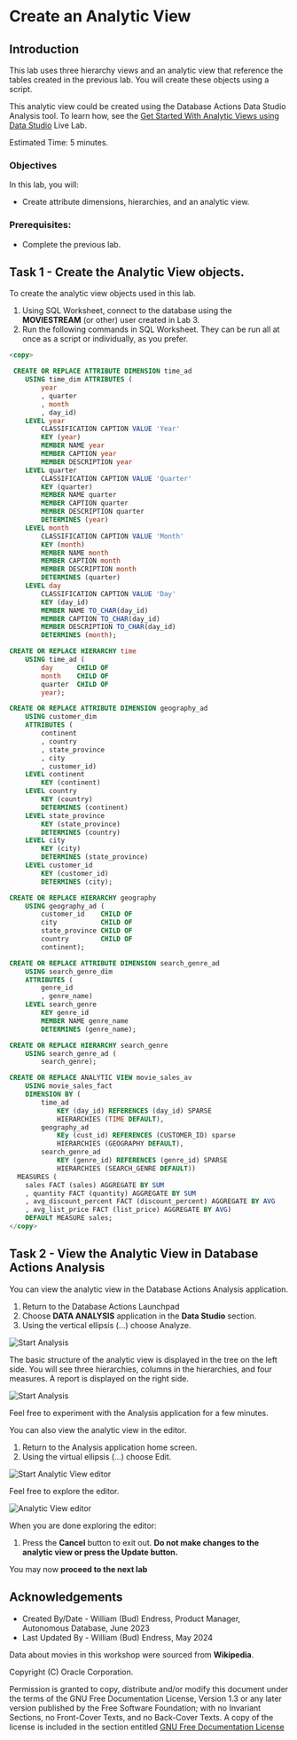 # Create an Analytic View

## Introduction

This lab uses three hierarchy views and an analytic view that reference the tables created in the previous lab.  You will create these objects using a script.

This analytic view could be created using the Database Actions Data Studio Analysis tool.  To learn how, see the [Get Started With Analytic Views using Data Studio](https://apexapps.oracle.com/pls/apex/r/dbpm/livelabs/view-workshop?wid=3594) Live Lab.

Estimated Time:  5 minutes.

### Objectives

In this lab, you will:

- Create attribute dimensions, hierarchies, and an analytic view.

### Prerequisites:

- Complete the previous lab.

## Task 1 - Create the Analytic View objects.

To create the analytic view objects used in this lab.

1.  Using SQL Worksheet, connect to the database using the  **MOVIESTREAM** (or other) user created in Lab 3.
2.  Run the following commands in SQL Worksheet.  They can be run all at once as a script or individually, as you prefer.

~~~SQL
<copy>

 CREATE OR REPLACE ATTRIBUTE DIMENSION time_ad
    USING time_dim ATTRIBUTES (
        year
        , quarter
        , month
        , day_id)
    LEVEL year
        CLASSIFICATION CAPTION VALUE 'Year'
        KEY (year)
        MEMBER NAME year
        MEMBER CAPTION year
        MEMBER DESCRIPTION year
    LEVEL quarter
        CLASSIFICATION CAPTION VALUE 'Quarter'
        KEY (quarter)
        MEMBER NAME quarter
        MEMBER CAPTION quarter
        MEMBER DESCRIPTION quarter
        DETERMINES (year)
    LEVEL month
        CLASSIFICATION CAPTION VALUE 'Month'
        KEY (month)
        MEMBER NAME month
        MEMBER CAPTION month
        MEMBER DESCRIPTION month
        DETERMINES (quarter)
    LEVEL day
        CLASSIFICATION CAPTION VALUE 'Day'
        KEY (day_id)
        MEMBER NAME TO_CHAR(day_id)
        MEMBER CAPTION TO_CHAR(day_id)
        MEMBER DESCRIPTION TO_CHAR(day_id)
        DETERMINES (month);

CREATE OR REPLACE HIERARCHY time
    USING time_ad (
        day      CHILD OF
        month    CHILD OF
        quarter  CHILD OF
        year);

CREATE OR REPLACE ATTRIBUTE DIMENSION geography_ad
    USING customer_dim
    ATTRIBUTES (
        continent
        , country
        , state_province
        , city
        , customer_id)
    LEVEL continent
        KEY (continent)
    LEVEL country
        KEY (country)
        DETERMINES (continent)
    LEVEL state_province
        KEY (state_province)
        DETERMINES (country)
    LEVEL city
        KEY (city)
        DETERMINES (state_province)
    LEVEL customer_id
        KEY (customer_id)
        DETERMINES (city);

CREATE OR REPLACE HIERARCHY geography
    USING geography_ad (
        customer_id    CHILD OF
        city           CHILD OF
        state_province CHILD OF
        country        CHILD OF
        continent);

CREATE OR REPLACE ATTRIBUTE DIMENSION search_genre_ad
    USING search_genre_dim
    ATTRIBUTES (
        genre_id
        , genre_name)
    LEVEL search_genre
        KEY genre_id
        MEMBER NAME genre_name
        DETERMINES (genre_name);

CREATE OR REPLACE HIERARCHY search_genre
    USING search_genre_ad (
        search_genre);

CREATE OR REPLACE ANALYTIC VIEW movie_sales_av
    USING movie_sales_fact
    DIMENSION BY (
        time_ad
            KEY (day_id) REFERENCES (day_id) SPARSE
            HIERARCHIES (TIME DEFAULT),
        geography_ad
            KEy (cust_id) REFERENCES (CUSTOMER_ID) sparse
            HIERARCHIES (GEOGRAPHY DEFAULT),
        search_genre_ad
            KEY (genre_id) REFERENCES (genre_id) SPARSE
            HIERARCHIES (SEARCH_GENRE DEFAULT))
  MEASURES (
    sales FACT (sales) AGGREGATE BY SUM
    , quantity FACT (quantity) AGGREGATE BY SUM
    , avg_discount_percent FACT (discount_percent) AGGREGATE BY AVG
    , avg_list_price FACT (list_price) AGGREGATE BY AVG)
    DEFAULT MEASURE sales;
</copy>
~~~

## Task 2 - View the Analytic View in Database Actions Analysis

You can view the analytic view in the Database Actions Analysis application.

1.  Return to the Database Actions Launchpad
1. Choose **DATA ANALYSIS** application in the **Data Studio** section.
1.  Using the vertical ellipsis (...)  choose Analyze.

![Start Analysis](images/start-analyze.png)

The basic structure of the analytic view is displayed in the tree on the left side.  You will see three hierarchies, columns in the hierarchies, and four measures.  A report is displayed on the right side.

![Start Analysis](images/analysis-report.png)

Feel free to experiment with the Analysis application for a few minutes.

You can also view the analytic view in the editor.

1.  Return to the Analysis application home screen.
1.  Using the virtual ellipsis (...)  choose Edit.

![Start Analytic View editor](images/start-analysis-edit.png)

Feel free to explore the editor.

![Analytic View editor](images/analysis-edit.png)

 When you are done exploring the editor:

1. Press the **Cancel** button to exit out. **Do not make changes to the analytic view or press the Update button.**

You may now **proceed to the next lab**

## Acknowledgements

- Created By/Date - William (Bud) Endress, Product Manager, Autonomous Database, June 2023
- Last Updated By - William (Bud) Endress, May 2024

Data about movies in this workshop were sourced from **Wikipedia**.

Copyright (C)  Oracle Corporation.

Permission is granted to copy, distribute and/or modify this document
under the terms of the GNU Free Documentation License, Version 1.3
or any later version published by the Free Software Foundation;
with no Invariant Sections, no Front-Cover Texts, and no Back-Cover Texts.
A copy of the license is included in the section entitled [GNU Free Documentation License](files/gnu-free-documentation-license.txt)